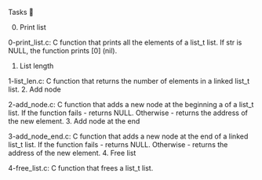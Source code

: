 Tasks 📃

0. Print list

0-print_list.c: C function that prints all the elements of a list_t list.
If str is NULL, the function prints [0] (nil).
1. List length

1-list_len.c: C function that returns the number of elements in a linked list_t list.
2. Add node

2-add_node.c: C function that adds a new node at the beginning a of a list_t list.
If the function fails - returns NULL.
Otherwise - returns the address of the new element.
3. Add node at the end

3-add_node_end.c: C function that adds a new node at the end of a linked list_t list.
If the function fails - returns NULL.
Otherwise - returns the address of the new element.
4. Free list

4-free_list.c: C function that frees a list_t list.


